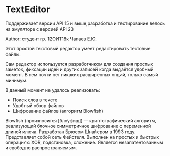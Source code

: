 # TextEditor
Поддерживает версии API 15 и выше,разработка и тестирование велось на эмуляторе с версией API 23 

Author: студент гр. 12ОИТ18к Чапаев Е.Ю.

Этот простой текстовый редактор умеет редактировать тестовые файлы.

Сам редактор используется разработчиком для создания простых заметок,
фиксации идей и других записей когда выдаётся удобный момент.
В нем почти нет никаких расширенных опций, только самый минимум.


В данный момент не удалось реализовать:
- Поиск слов в тексте
- Удобный обзор файлов
- Шифрование файлов (алгоритм Blowfish)

Blowfish (произносится [бло́уфиш]) — криптографический алгоритм, реализующий блочное симметричное шифрование с переменной длиной ключа.
Разработан Брюсом Шнайером в 1993 году. Представляет собой сеть Фейстеля.
Выполнен на простых и быстрых операциях: XOR, подстановка, сложение.
Является незапатентованным и свободно распространяемым.


